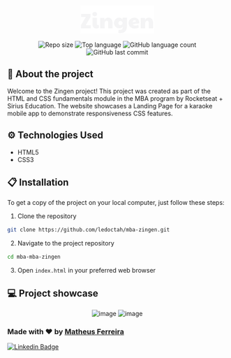 <p align="center">
  <img src="./assets/logo.svg" alt="Logo from Estrelas do Amanhã">
</p>

<div align="center">
  <img alt="Repo size" src="https://img.shields.io/github/repo-size/ledoctah/mba-registration-form">
  <img alt="Top language" src="https://img.shields.io/github/languages/top/ledoctah/mba-registration-form">
  <img alt="GitHub language count" src="https://img.shields.io/github/languages/count/ledoctah/mba-registration-form">
  <img alt="GitHub last commit" src="https://img.shields.io/github/last-commit/ledoctah/mba-registration-form">
</div>

## 🔎 About the project
Welcome to the Zingen project! This project was created as part of the HTML and CSS fundamentals module in the MBA program by Rocketseat + Sirius Education. The website showcases a Landing Page for a karaoke mobile app to demonstrate responsiveness CSS features.

## ⚙️ Technologies Used
- HTML5
- CSS3

## 📋 Installation
To get a copy of the project on your local computer, just follow these steps:
1. Clone the repository
```bash
git clone https://github.com/ledoctah/mba-zingen.git
```
2. Navigate to the project repository
```bash
cd mba-mba-zingen
```
3. Open `index.html` in your preferred web browser

## 💻 Project showcase

<div align="center">
  <img width="1320" alt="image" src="https://github.com/ledoctah/mba-zingen/assets/50998959/51c831c2-bb91-4d4c-8da9-6da82125739f">
  <img width="376" alt="image" src="https://github.com/ledoctah/mba-zingen/assets/50998959/587de04c-fc52-47fb-820f-1d210d66aaac">
</div>

### Made with ❤ by [Matheus Ferreira](https://www.github.com/ledoctah)

[![Linkedin Badge](https://img.shields.io/badge/-Matheus%20Ferreira-6633cc?style=flat-square&logo=Linkedin&logoColor=white&link=https://www.linkedin.com/in/o-matheus-ferreira/)](https://www.linkedin.com/in/o-matheus-ferreira/)
